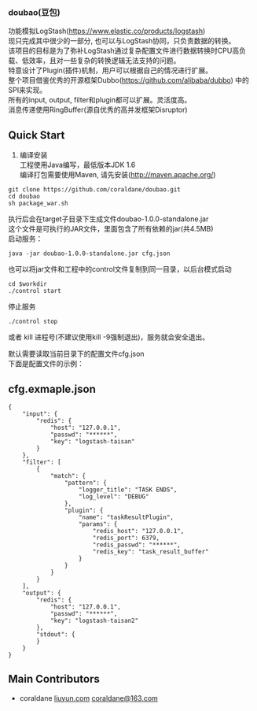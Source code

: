 ### doubao(豆包)   
功能模拟LogStash(https://www.elastic.co/products/logstash)   
现只完成其中很少的一部分, 也可以与LogStash协同，只负责数据的转换。   
该项目的目标是为了弥补LogStash通过复杂配置文件进行数据转换时CPU高负载、低效率，且对一些复杂的转换逻辑无法支持的问题。   
特意设计了Plugin(插件)机制，用户可以根据自己的情况进行扩展。   
整个项目借鉴优秀的开源框架Dubbo(https://github.com/alibaba/dubbo) 中的SPI来实现。   
所有的input, output, filter和plugin都可以扩展。灵活度高。   
消息传递使用RingBuffer(源自优秀的高并发框架Disruptor)   

## Quick Start

1. 编译安装   
工程使用Java编写，最低版本JDK 1.6   
编译打包需要使用Maven, 请先安装(http://maven.apache.org/)   

```
git clone https://github.com/coraldane/doubao.git
cd doubao
sh package_war.sh  
```
执行后会在target子目录下生成文件doubao-1.0.0-standalone.jar   
这个文件是可执行的JAR文件，里面包含了所有依赖的jar(共4.5MB)  
启动服务：   
```
java -jar doubao-1.0.0-standalone.jar cfg.json
```
也可以将jar文件和工程中的control文件复制到同一目录，以后台模式启动   
```
cd $workdir
./control start
```
停止服务   
```
./control stop
```
或者 kill 进程号(不建议使用kill -9强制退出)，服务就会安全退出。   


默认需要读取当前目录下的配置文件cfg.json   
下面是配置文件的示例：   

## cfg.exmaple.json   

```
{
	"input": {
		"redis": {
			"host": "127.0.0.1",
			"passwd": "******",
			"key": "logstash-taisan"
		}
	},
	"filter": [
		{
			"match": {
				"pattern": {
					"logger_title": "TASK ENDS",
					"log_level": "DEBUG"
				},
				"plugin": {
					"name": "taskResultPlugin",
					"params": {
						"redis_host": "127.0.0.1",
						"redis_port": 6379,
						"redis_passwd": "******",
						"redis_key": "task_result_buffer"
					}
				}
			}
		}
	],
	"output": {
		"redis": {
			"host": "127.0.0.1",
			"passwd": "******",
			"key": "logstash-taisan2"
		},
		"stdout": {
		}
	}
}
```

## Main Contributors

* coraldane [liuyun.com](http://www.liuyun.com/) coraldane@163.com   
